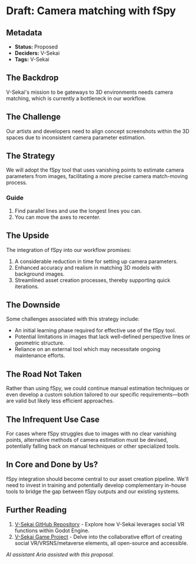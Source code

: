 # Draft: Camera matching with fSpy

## Metadata

- **Status:** Proposed <!-- Draft | Proposed | Rejected | Accepted | Deprecated | Superseded by -->
- **Deciders:** V-Sekai
- **Tags:** V-Sekai

## The Backdrop

V-Sekai's mission to be gateways to 3D environments needs camera matching, which is currently a bottleneck in our workflow.

## The Challenge

Our artists and developers need to align concept screenshots within the 3D spaces due to inconsistent camera parameter estimation.

## The Strategy

We will adopt the fSpy tool that uses vanishing points to estimate camera parameters from images, facilitating a more precise camera match-moving process.

### Guide

1. Find parallel lines and use the longest lines you can.
1. You can move the axes to recenter.

## The Upside

The integration of fSpy into our workflow promises:

1. A considerable reduction in time for setting up camera parameters.
2. Enhanced accuracy and realism in matching 3D models with background images.
3. Streamlined asset creation processes, thereby supporting quick iterations.

## The Downside

Some challenges associated with this strategy include:

- An initial learning phase required for effective use of the fSpy tool.
- Potential limitations in images that lack well-defined perspective lines or geometric structure.
- Reliance on an external tool which may necessitate ongoing maintenance efforts.

## The Road Not Taken

Rather than using fSpy, we could continue manual estimation techniques or even develop a custom solution tailored to our specific requirements—both are valid but likely less efficient approaches.

## The Infrequent Use Case

For cases where fSpy struggles due to images with no clear vanishing points, alternative methods of camera estimation must be devised, potentially falling back on manual techniques or other specialized tools.

## In Core and Done by Us?

fSpy integration should become central to our asset creation pipeline. We'll need to invest in training and potentially develop complementary in-house tools to bridge the gap between fSpy outputs and our existing systems.

## Further Reading

1. [V-Sekai GitHub Repository](https://github.com/v-sekai) - Explore how V-Sekai leverages social VR functions within Godot Engine.
2. [V-Sekai Game Project](https://github.com/v-sekai/v-sekai-game) - Delve into the collaborative effort of creating social VR/VRSNS/metaverse elements, all open-source and accessible.

_AI assistant Aria assisted with this proposal._
